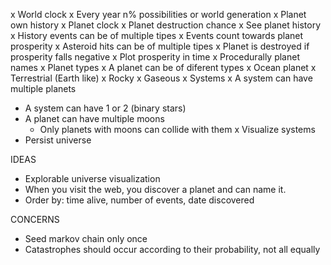 x World clock
x Every year n% possibilities or world generation
x Planet own history
  x Planet clock
  x Planet destruction chance
  x See planet history
x History events can be of multiple tipes
x Events count towards planet prosperity
  x Asteroid hits can be of multiple tipes
x Planet is destroyed if prosperity falls negative
x Plot prosperity in time
x Procedurally planet names
x Planet types
  x A planet can be of diferent types
    x Ocean planet
    x Terrestrial (Earth like)
    x Rocky
    x Gaseous
x Systems
  x A system can have multiple planets
  - A system can have 1 or 2 (binary stars)
  - A planet can have multiple moons
    - Only planets with moons can collide with them
x Visualize systems
- Persist universe

IDEAS
- Explorable universe visualization
- When you visit the web, you discover a planet and can name it.
- Order by: time alive, number of events, date discovered

CONCERNS
- Seed markov chain only once
- Catastrophes should occur according to their probability, not all equally
